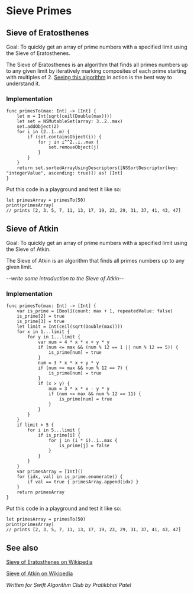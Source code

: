 # Sieve Primes

## Sieve of Eratosthenes
Goal: To quickly get an array of prime numbers with a specified limit using the Sieve of Eratosthenes.

The Sieve of Eratosthenes is an algorithm that finds all primes numbers up to any given limit by iteratively marking composites of each prime starting with multiples of 2. [Seeing this algorithm][1] in action is the best way to understand it.


### Implementation

```
func primesTo(max: Int) -> [Int] {
    let m = Int(sqrt(ceil(Double(max))))
    let set = NSMutableSet(array: 3..2..max)
    set.addObject(2)
    for i in (2..1..m) {
        if (set.containsObject(i)) {
            for j in i^^2..i..max {
                set.removeObject(j)
            }
        }
    }
    return set.sortedArrayUsingDescriptors([NSSortDescriptor(key: "integerValue", ascending: true)]) as! [Int]
}
```

Put this code in a playground and test it like so:

```
let primesArray = primesTo(50)
print(primesArray)
// prints [2, 3, 5, 7, 11, 13, 17, 19, 23, 29, 31, 37, 41, 43, 47]
```

## Sieve of Atkin

Goal: To quickly get an array of prime numbers with a specified limit using the Sieve of Atkin.

The Sieve of Atkin is an algorithm that finds all primes numbers up to any given limit.

--*write some introduction to the Sieve of Atkin*--

### Implementation

```
func primesTo(max: Int) -> [Int] {
    var is_prime = [Bool](count: max + 1, repeatedValue: false)
    is_prime[2] = true
    is_prime[3] = true
    let limit = Int(ceil(sqrt(Double(max))))
    for x in 1...limit {
        for y in 1...limit {
            var num = 4 * x * x + y * y
            if (num <= max && (num % 12 == 1 || num % 12 == 5)) {
                is_prime[num] = true
            }
            num = 3 * x * x + y * y
            if (num <= max && num % 12 == 7) {
                is_prime[num] = true
            }
            if (x > y) {
                num = 3 * x * x - y * y
                if (num <= max && num % 12 == 11) {
                    is_prime[num] = true
                }
            }
        }
    }
    if limit > 5 {
        for i in 5...limit {
            if is_prime[i] {
                for j in (i * i)..i..max {
                    is_prime[j] = false
                }
            }
        }
    }
    var primesArray = [Int]()
    for (idx, val) in is_prime.enumerate() {
        if val == true { primesArray.append(idx) }
    }
    return primesArray
}
```
Put this code in a playground and test it like so:

```
let primesArray = primesTo(50)
print(primesArray)
// prints [2, 3, 5, 7, 11, 13, 17, 19, 23, 29, 31, 37, 41, 43, 47]
```

## See also


[1]:https://en.wikipedia.org/wiki/File:Sieve_of_Eratosthenes_animation.gif#/media/File:Sieve_of_Eratosthenes_animation.gif

[Sieve of Eratosthenes on Wikipedia](https://en.wikipedia.org/wiki/Sieve_of_Eratosthenes)

[Sieve of Atkin on Wikipedia](https://en.wikipedia.org/wiki/Sieve_of_Atkin)

*Written for Swift Algorithm Club by Pratikbhai Patel*
